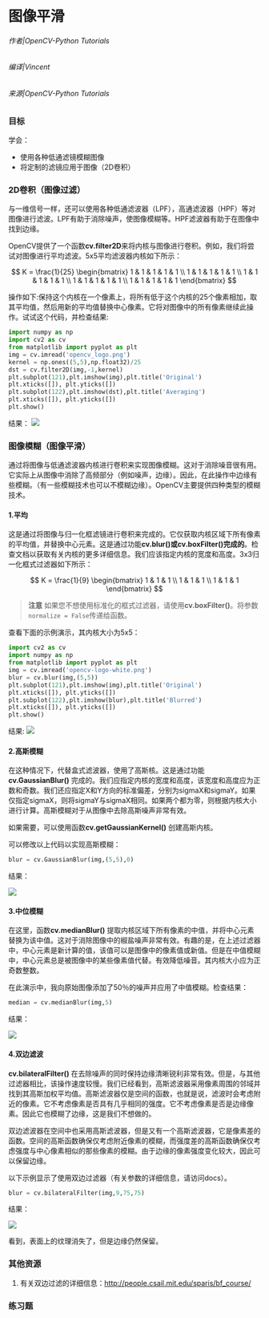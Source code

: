 # 图像平滑

###### 作者|OpenCV-Python Tutorials
###### 编译|Vincent
###### 来源|OpenCV-Python Tutorials  

### 目标

学会：
- 使用各种低通滤镜模糊图像
- 将定制的滤镜应用于图像（2D卷积）

### 2D卷积（图像过滤）

与一维信号一样，还可以使用各种低通滤波器（LPF），高通滤波器（HPF）等对图像进行滤波。LPF有助于消除噪声，使图像模糊等。HPF滤波器有助于在图像中找到边缘。

OpenCV提供了一个函数**cv.filter2D**来将内核与图像进行卷积。例如，我们将尝试对图像进行平均滤波。5x5平均滤波器内核如下所示：

$$
K = \frac{1}{25} \begin{bmatrix} 1 & 1 & 1 & 1 & 1 \\ 1 & 1 & 1 & 1 & 1 \\ 1 & 1 & 1 & 1 & 1 \\ 1 & 1 & 1 & 1 & 1 \\ 1 & 1 & 1 & 1 & 1 \end{bmatrix}
$$

操作如下:保持这个内核在一个像素上，将所有低于这个内核的25个像素相加，取其平均值，然后用新的平均值替换中心像素。它将对图像中的所有像素继续此操作。试试这个代码，并检查结果:

```python
import numpy as np
import cv2 as cv
from matplotlib import pyplot as plt
img = cv.imread('opencv_logo.png')
kernel = np.ones((5,5),np.float32)/25
dst = cv.filter2D(img,-1,kernel)
plt.subplot(121),plt.imshow(img),plt.title('Original')
plt.xticks([]), plt.yticks([])
plt.subplot(122),plt.imshow(dst),plt.title('Averaging')
plt.xticks([]), plt.yticks([])
plt.show()
```

结果：
![](http://qiniu.aihubs.net/filter.jpg)

### 图像模糊（图像平滑）

通过将图像与低通滤波器内核进行卷积来实现图像模糊。这对于消除噪音很有用。它实际上从图像中消除了高频部分（例如噪声，边缘）。因此，在此操作中边缘有些模糊。（有一些模糊技术也可以不模糊边缘）。OpenCV主要提供四种类型的模糊技术。

#### 1.平均

这是通过将图像与归一化框滤镜进行卷积来完成的。它仅获取内核区域下所有像素的平均值，并替换中心元素。这是通过功能**cv.blur()**或**cv.boxFilter()完成的**。检查文档以获取有关内核的更多详细信息。我们应该指定内核的宽度和高度。3x3归一化框式过滤器如下所示：

$$
K = \frac{1}{9} \begin{bmatrix} 1 & 1 & 1 \\ 1 & 1 & 1 \\ 1 & 1 & 1 \end{bmatrix}
$$

> **注意**
  如果您不想使用标准化的框式过滤器，请使用**cv.boxFilter()**。将参数`normalize = False`传递给函数。

查看下面的示例演示，其内核大小为5x5：

```python
import cv2 as cv
import numpy as np
from matplotlib import pyplot as plt
img = cv.imread('opencv-logo-white.png')
blur = cv.blur(img,(5,5))
plt.subplot(121),plt.imshow(img),plt.title('Original')
plt.xticks([]), plt.yticks([])
plt.subplot(122),plt.imshow(blur),plt.title('Blurred')
plt.xticks([]), plt.yticks([])
plt.show()
```

结果:
![](http://qiniu.aihubs.net/blur.jpg)

#### 2.高斯模糊

在这种情况下，代替盒式滤波器，使用了高斯核。这是通过功能**cv.GaussianBlur()** 完成的。我们应指定内核的宽度和高度，该宽度和高度应为正数和奇数。我们还应指定X和Y方向的标准偏差，分别为sigmaX和sigmaY。如果仅指定sigmaX，则将sigmaY与sigmaX相同。如果两个都为零，则根据内核大小进行计算。高斯模糊对于从图像中去除高斯噪声非常有效。

如果需要，可以使用函数**cv.getGaussianKernel()** 创建高斯内核。

可以修改以上代码以实现高斯模糊：

```python
blur = cv.GaussianBlur(img,(5,5),0)
```

结果：

![](http://qiniu.aihubs.net/gaussian.jpg)

#### 3.中位模糊

在这里，函数**cv.medianBlur()** 提取内核区域下所有像素的中值，并将中心元素替换为该中值。这对于消除图像中的椒盐噪声非常有效。有趣的是，在上述过滤器中，中心元素是新计算的值，该值可以是图像中的像素值或新值。但是在中值模糊中，中心元素总是被图像中的某些像素值代替。有效降低噪音。其内核大小应为正奇数整数。

在此演示中，我向原始图像添加了50％的噪声并应用了中值模糊。检查结果：

```python
median = cv.medianBlur(img,5)
```

结果：

![](http://qiniu.aihubs.net/median.jpg)

#### 4.双边滤波

**cv.bilateralFilter()** 在去除噪声的同时保持边缘清晰锐利非常有效。但是，与其他过滤器相比，该操作速度较慢。我们已经看到，高斯滤波器采用像素周围的邻域并找到其高斯加权平均值。高斯滤波器仅是空间的函数，也就是说，滤波时会考虑附近的像素。它不考虑像素是否具有几乎相同的强度。它不考虑像素是否是边缘像素。因此它也模糊了边缘，这是我们不想做的。

双边滤波器在空间中也采用高斯滤波器，但是又有一个高斯滤波器，它是像素差的函数。空间的高斯函数确保仅考虑附近像素的模糊，而强度差的高斯函数确保仅考虑强度与中心像素相似的那些像素的模糊。由于边缘的像素强度变化较大，因此可以保留边缘。

以下示例显示了使用双边过滤器（有关参数的详细信息，请访问docs）。

```python
blur = cv.bilateralFilter(img,9,75,75)
```

结果：

![](http://qiniu.aihubs.net/bilateral.jpg)

看到，表面上的纹理消失了，但是边缘仍然保留。

### 其他资源

1. 有关双边过滤的详细信息：http://people.csail.mit.edu/sparis/bf_course/

### 练习题